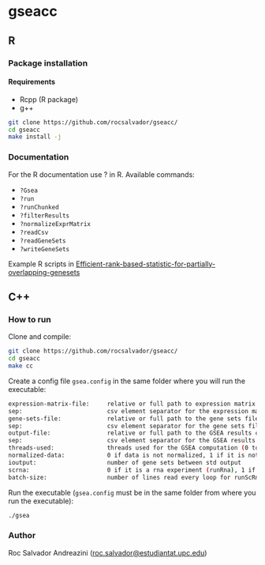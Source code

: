 # gseacc

## R 

### Package installation

#### Requirements

- Rcpp (R package)
- g++

```bash
git clone https://github.com/rocsalvador/gseacc/
cd gseacc
make install -j
```

### Documentation

For the R documentation use ? in R. Available commands:

- ```?Gsea```
- ```?run```
- ```?runChunked```
- ```?filterResults```
- ```?normalizeExprMatrix```
- ```?readCsv```
- ```?readGeneSets```
- ```?writeGeneSets```

Example R scripts in [Efficient-rank-based-statistic-for-partially-overlapping-genesets](https://github.com/rocsalvador/Efficient-rank-based-statistic-for-partially-overlapping-genesets)

## C++

### How to run

Clone and compile:

```bash
git clone https://github.com/rocsalvador/gseacc/
cd gseacc
make cc
```
Create a config file `gsea.config` in the same folder where you will run the executable:

```bash
expression-matrix-file:     relative or full path to expression matrix csv file
sep:                        csv element separator for the expression matrix csv (t for tabular)
gene-sets-file:             relative or full path to the gene sets file
sep:                        csv element separator for the gene sets file (t for tabular)
output-file:                relative or full path to the GSEA results csv
sep:                        csv element separator for the GSEA results csv (t for tabular)
threads-used:               threads used for the GSEA computation (0 to use all available threads)
normalized-data:            0 if data is not normalized, 1 if it is not
ioutput:                    number of gene sets between std output
scrna:                      0 if it is a rna experiment (runRna), 1 if it is a sc-rna experiment (runScRna)
batch-size:                 number of lines read every loop for runScRna function 
```

Run the executable (`gsea.config` must be in the same folder from where you run the executable):

```bash
./gsea
```

### Author

Roc Salvador Andreazini (roc.salvador@estudiantat.upc.edu) 

